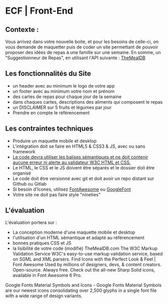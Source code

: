 # ECF | Front-End

## Contexte : 
Vous arrivez dans votre nouvelle boite, et pour les besoins de celle-ci, on vous demande de maquetter puis de coder un site permettant de pouvoir proposer des idées de repas à une famille sur une semaine. En somme, un "Suggestionneur de Repas", en utilisant l'API suivante : [TheMealDB](https://www.themealdb.com/)

## Les fonctionnalités du Site
- un header avec au minimum le logo de votre app
- un footer avec au minimum votre nom et prénom
- des cartes de repas pour chaque jour de la semaine
- dans chaques cartes, descriptions des aliments qui composent le repas
- un DISCLAIMER sur 5 fruits et légumes par jour
- Prendre en compte le référencement

## Les contraintes techniques
- Produire un maquette mobile et desktop
- L'intégration doit se faire en HTML5 & CSS3 & JS, avec ou sans framework
- [Le code devra utiliser les balises sémantiques et ne doit contenir aucune erreur ni alerte au validateur W3C HTML et CSS.](https://validator.w3.org/)
- Le HTML, le CSS et le JS doivent être séparés et le dossier doit être organisé
- Le code doit être versionné avec git et doit avoir un repo distant sur Github ou Gitlab
- Si besoin d'îcones, utilisez [FontAwesome](https://fontawesome.com/icons) ou [GoogleFont](https://fonts.google.com/icons)
- Votre site ne doit pas faire style "nineties"

## L'évaluation
L'évaluation portera sur :
  - La conception moderne d'une maquette mobile et desktop
  - l'utilisation d'un HTML sémantique et adapté au référencement
  - bonnes pratiques CSS et JS
  - la lisibilité de votre code (modifié)
TheMealDB.com
The W3C Markup Validation Service
W3C's easy-to-use
markup validation service, based on SGML and XML parsers.
Find Icons with the Perfect Look & Feel | Font Awesome
Used by millions of designers, devs, & content creators. Open-source. Always free. Check out the all-new Sharp Solid icons, available in Font Awesome 6 Pro.

Google Fonts
Material Symbols and Icons - Google Fonts
Material Symbols are our newest icons consolidating over 2,500 glyphs in a single font file with a wide range of design variants.

